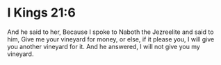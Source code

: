 # I Kings 21:6

And he said to her, Because I spoke to Naboth the Jezreelite and said to him, Give me your vineyard for money, or else, if it please you, I will give you another vineyard for it. And he answered, I will not give you my vineyard.
